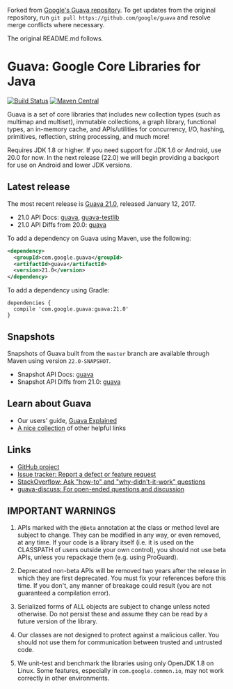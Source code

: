 Forked from
[Google's Guava repository](https://github.com/google/guava).
To get updates from the original repository, run
`git pull https://github.com/google/guava`
and resolve merge conflicts where necessary.

The original README.md follows.


# Guava: Google Core Libraries for Java

[![Build Status](https://travis-ci.org/google/guava.svg?branch=master)](https://travis-ci.org/google/guava)
[![Maven Central](https://maven-badges.herokuapp.com/maven-central/com.google.guava/guava/badge.svg)](https://maven-badges.herokuapp.com/maven-central/com.google.guava/guava)

Guava is a set of core libraries that includes new collection types (such as
multimap and multiset), immutable collections, a graph library, functional
types, an in-memory cache, and APIs/utilities for concurrency, I/O, hashing,
primitives, reflection, string processing, and much more!

Requires JDK 1.8 or higher. If you need support for JDK 1.6 or Android, use
20.0 for now. In the next release (22.0) we will begin providing a backport
for use on Android and lower JDK versions.

## Latest release

The most recent release is [Guava 21.0][], released January 12, 2017.

- 21.0 API Docs: [guava][guava-release-api-docs], [guava-testlib][testlib-release-api-docs]
- 21.0 API Diffs from 20.0: [guava][guava-release-api-diffs]

To add a dependency on Guava using Maven, use the following:

```xml
<dependency>
  <groupId>com.google.guava</groupId>
  <artifactId>guava</artifactId>
  <version>21.0</version>
</dependency>
```

To add a dependency using Gradle:

```
dependencies {
  compile 'com.google.guava:guava:21.0'
}
```

## Snapshots

Snapshots of Guava built from the `master` branch are available through Maven
using version `22.0-SNAPSHOT`.

- Snapshot API Docs: [guava][guava-snapshot-api-docs]
- Snapshot API Diffs from 21.0: [guava][guava-snapshot-api-diffs]

## Learn about Guava

- Our users' guide, [Guava Explained][]
- [A nice collection](http://www.tfnico.com/presentations/google-guava) of other helpful links

## Links

- [GitHub project](https://github.com/google/guava)
- [Issue tracker: Report a defect or feature request](https://github.com/google/guava/issues/new)
- [StackOverflow: Ask "how-to" and "why-didn't-it-work" questions](https://stackoverflow.com/questions/ask?tags=guava+java)
- [guava-discuss: For open-ended questions and discussion](http://groups.google.com/group/guava-discuss)

## IMPORTANT WARNINGS

1. APIs marked with the `@Beta` annotation at the class or method level
are subject to change. They can be modified in any way, or even
removed, at any time. If your code is a library itself (i.e. it is
used on the CLASSPATH of users outside your own control), you should
not use beta APIs, unless you repackage them (e.g. using ProGuard).

2. Deprecated non-beta APIs will be removed two years after the
release in which they are first deprecated. You must fix your
references before this time. If you don't, any manner of breakage
could result (you are not guaranteed a compilation error).

3. Serialized forms of ALL objects are subject to change unless noted
otherwise. Do not persist these and assume they can be read by a
future version of the library.

4. Our classes are not designed to protect against a malicious caller.
You should not use them for communication between trusted and
untrusted code.

5. We unit-test and benchmark the libraries using only OpenJDK 1.8 on
Linux. Some features, especially in `com.google.common.io`, may not work
correctly in other environments.

[Guava 21.0]: https://github.com/google/guava/wiki/Release21
[guava-release-api-docs]: http://google.github.io/guava/releases/21.0/api/docs/
[testlib-release-api-docs]: http://www.javadoc.io/doc/com.google.guava/guava-testlib/21.0
[guava-release-api-diffs]: http://google.github.io/guava/releases/21.0/api/diffs/
[guava-snapshot-api-docs]: http://google.github.io/guava/releases/snapshot/api/docs/
[guava-snapshot-api-diffs]: http://google.github.io/guava/releases/snapshot/api/diffs/
[Guava Explained]: https://github.com/google/guava/wiki/Home
